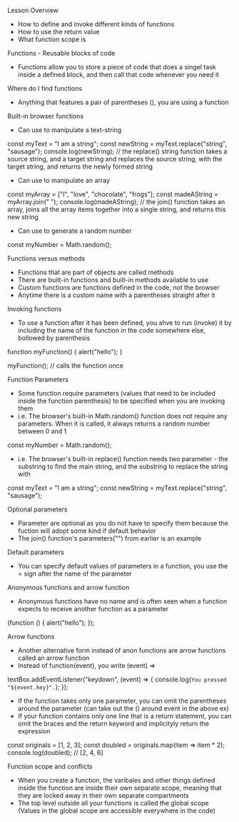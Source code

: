 Lesson Overview
 * How to define and invoke different kinds of functions
 * How to use the return value
 * What function scope is

Functions - Reusable blocks of code
 - Functions allow you to store a piece of code that does a singel task inside a defined block, and then call that code whenever you need it

Where do I find functions
 - Anything that features a pair of parentheses (), you are using a function

Built-in browser functions
 - Can use to manipulate a text-string

  const myText = "I am a string";
  const newString = myText.replace("string", "sausage");
  console.log(newString);
  // the replace() string function takes a source string, and a target string and replaces the source string, with the target string, and returns the newly formed string

 - Can use to manipulate an array

  const myArray = ["I", "love", "chocolate", "frogs"];
  const madeAString = myArray.join(" ");
  console.log(madeAString);
  // the join() function takes an array, joins all the array items together into a single string, and returns this new string

 - Can use to generate a random number

  const myNumber = Math.random();

Functions versus methods
 - Functions that are part of objects are called methods
 - There are built-in functions and built-in methods available to use
 - Custom functions are functions defined in the code, not the browser
  - Anytime there is a custom name with a parentheses straight after it

Invoking functions
 - To use a function after it has been defined, you ahve to run (invoke) it by including the name of the function in the code somewhere else, bollowed by parenthesis
  
  function myFunction() {
    alert("hello");
  }

  myFunction();
  // calls the function once

Function Parameters
 - Some function require parameters (values that need to be included inside the function parenthesis) to be specified when you are invoking them
 - i.e. The browser's built-in Math.random() function does not require any parameters. When it is called, it always returns a random number between 0 and 1
  
  const myNumber = Math.random();
 
 - i.e. The browser's built-in replace() function needs two parameter - the substring to find the main string, and the substring to replace the string with

  const myText = "I am a string";
  const newString = myText.replace("string", "sausage");

Optional parameters
 - Parameter are optional as you do not have to specify them because the fuction will adopt some kind if default behavior
 - The join() function's parameters("") from earlier is an example

Default parameters
 - You can specify default values of parameters in a function, you use the = sign after the name of the parameter

Anonymous functions and arrow function
 - Anonymous functions have no name and is often seen when a function expects to receive another function as a parameter

  (function () {
    alert("hello");
  });

Arrow functions
 - Another alternative form instead of anon functions are arrow functions called an arrow function
 - Instead of function(event), you write (event) =>

  textBox.addEventListener("keydown", (event) => {
  console.log(`You pressed "${event.key}".`);
  });

 - If the function takes only one parameter, you can omit the parentheses around the parameter (can take out the () around event in the above ex)
 - If your function contains only one line that is a return statement, you can omit the braces and the return keyword and implicityly return the expression

  const originals = [1, 2, 3];
  const doubled = originals.map(item => item * 2);
  console.log(doubled); // [2, 4, 6]

Function scope and conflicts
 - When you create a function, the varibales and other things defined inside the function are inside their own separate scope, meaning that they are locked away in their own separate compartments
 - The top level outside all your functions is called the global scope (Values in the global scope are accessible everywhere in the code)
